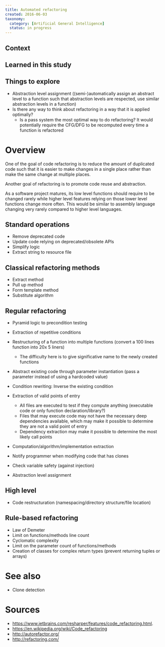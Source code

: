 ```yaml
---
title: Automated refactoring
created: 2016-06-03
taxonomy:
  category: [Artificial General Intelligence]
  status: in progress
---
```


## Context

## Learned in this study

## Things to explore
* Abstraction level assignment ((semi-)automatically assign an abstract level to a function such that abstraction levels are respected, use similar abstraction levels in a function)
* Is there any way to think about refactoring in a way that it is applied optimally?
	* Is a pass system the most optimal way to do refactoring? It would potentially require the CFG/DFG to be recomputed every time a function is refactored

# Overview
One of the goal of code refactoring is to reduce the amount of duplicated code such that it is easier to make changes in a single place rather than make the same change at multiple places.

Another goal of refactoring is to promote code reuse and abstraction.

As a software project matures, its low level functions should require to be changed rarely while higher level features relying on those lower level functions change more often. This would be similar to assembly language changing very rarely compared to higher level languages.

## Standard operations
* Remove deprecated code
* Update code relying on deprecated/obsolete APIs
* Simplify logic
* Extract string to resource file

## Classical refactoring methods
* Extract method
* Pull up method
* Form template method
* Substitute algorithm

## Regular refactoring
* Pyramid logic to precondition testing
* Extraction of repetitive conditions
* Restructuring of a function into multiple functions (convert a 100 lines function into 20x 5 liners)
	* The difficulty here is to give significative name to the newly created functions
* Abstract existing code through parameter instantiation (pass a parameter instead of using a hardcoded value)
* Condition rewriting: Inverse the existing condition
* Extraction of valid points of entry
	* All files are executed to test if they compute anything (executable code or  only function declaration/library?)
	* Files that may execute code may not have the necessary deep dependencies available, which may make it possible to determine they are not a valid point  of entry
	* Dependency extraction may make it possible to determine the most likely call points
* Computation/algorithm/implementation extraction
* Notify programmer when modifying code that has clones
* Check variable safety (against injection)

* Abstraction level assignment

## High level
* Code restructuration (namespacing/directory structure/file location)

## Rule-based refactoring
* Law of Demeter
* Limit on functions/methods line count
* Cyclomatic complexity
* Limit on the parameter count of functions/methods
* Creation of classes for complex return types (prevent returning tuples or arrays)

# See also
* Clone detection

# Sources
* https://www.jetbrains.com/resharper/features/code_refactoring.html.
* https://en.wikipedia.org/wiki/Code_refactoring
* http://autorefactor.org/
* http://refactoring.com/